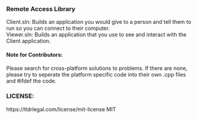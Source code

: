 <h3>Remote Access Library</h3>
<p>Client.sln: Builds an application you would give to a person and tell them to run so you can connect to their computer.<br/> Viewer.sln: Builds an application that you use to see and interact with the Client application.</p>
<h4>Note for Contributors:</h4>
<p>Please search for cross-platform solutions to problems. If there are none, please try to seperate the platform specific code into their own .cpp files and #ifdef the code.</p>
<h3>LICENSE:</h3>
<p>https://tldrlegal.com/license/mit-license MIT</p>

